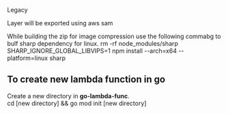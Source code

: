 Legacy

Layer will be exported using aws sam

While building the zip for image compression use the following commabg to bulf sharp dependency for linux.
rm -rf node_modules/sharp
SHARP_IGNORE_GLOBAL_LIBVIPS=1 npm install --arch=x64 --platform=linux sharp


## To create new lambda function in go

Create a new directory in **go-lambda-func**.\
cd [new directory] && go mod init [new directory]